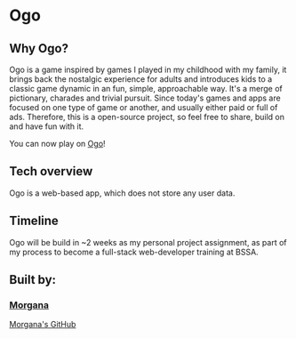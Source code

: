 # Ogo

## Why Ogo?

Ogo is a game inspired by games I played in my childhood with my family, it brings back the nostalgic experience for adults and introduces kids to a classic game dynamic in an fun, simple, approachable way. It's a merge of pictionary, charades and trivial pursuit.
Since today's games and apps are focused on one type of game or another, and usually either paid or full of ads. Therefore, this is a open-source project, so feel free to share, build on and have fun with it.

You can now play on [Ogo](https://ogo.morfsm.com)!

## Tech overview

Ogo is a web-based app, which does not store any user data.

## Timeline

Ogo will be build in ~2 weeks as my personal project assignment, as part of my process to become a full-stack web-developer training at BSSA.

## Built by:

### [Morgana](https://morfsm.com)

[Morgana's GitHub](https://github.com/morganafsmaia)
